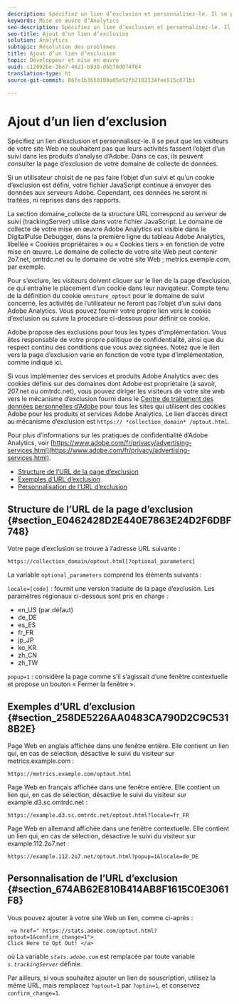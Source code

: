 ```yaml
---
description: Spécifiez un lien d’exclusion et personnalisez-le. Il se peut que les visiteurs de votre site Web ne souhaitent pas que leurs activités fassent l’objet d’un suivi dans les produits d’analyse d’Adobe. Dans ce cas, ils peuvent consulter la page d’exclusion de votre domaine de collecte de données.
keywords: Mise en œuvre d’Analytics
seo-description: Spécifiez un lien d’exclusion et personnalisez-le. Il se peut que les visiteurs de votre site Web ne souhaitent pas que leurs activités fassent l’objet d’un suivi dans les produits d’analyse d’Adobe. Dans ce cas, ils peuvent consulter la page d’exclusion de votre domaine de collecte de données.
seo-title: Ajout d’un lien d’exclusion
solution: Analytics
subtopic: Résolution des problèmes
title: Ajout d’un lien d’exclusion
topic: Développeur et mise en œuvre
uuid: c12092be-3be7-4621-b838-d6b78d074f84
translation-type: ht
source-git-commit: 86fe1b3650100a05e52fb2102134fee515c871b1

---
```



# Ajout d’un lien d’exclusion

Spécifiez un lien d’exclusion et personnalisez-le. Il se peut que les visiteurs de votre site Web ne souhaitent pas que leurs activités fassent l’objet d’un suivi dans les produits d’analyse d’Adobe. Dans ce cas, ils peuvent consulter la page d’exclusion de votre domaine de collecte de données.

Si un utilisateur choisit de ne pas faire l’objet d’un suivi et qu’un cookie d’exclusion est défini, votre fichier JavaScript continue à envoyer des données aux serveurs Adobe. Cependant, ces données ne seront ni traitées, ni reprises dans des rapports.

La section domaine_collecte de la structure URL correspond au serveur de suivi (trackingServer) utilisé dans votre fichier JavaScript. Le domaine de collecte de votre mise en œuvre Adobe Analytics est visible dans le DigitalPulse Debugger, dans la première ligne du tableau Adobe Analytics, libellée « Cookies propriétaires » ou « Cookies tiers » en fonction de votre mise en œuvre. Le domaine de collecte de votre site Web peut contenir 2o7.net, omtrdc.net ou le domaine de votre site Web ; metrics.exemple.com, par exemple.

Pour s’exclure, les visiteurs doivent cliquer sur le lien de la page d’exclusion, ce qui entraîne le placement d’un cookie dans leur navigateur. Compte tenu de la définition du cookie `omniture_optout` pour le domaine de suivi concerné, les activités de l’utilisateur ne feront pas l’objet d’un suivi dans Adobe Analytics. Vous pouvez fournir votre propre lien vers le cookie d’exclusion ou suivre la procédure ci-dessous pour définir ce cookie.

Adobe propose des exclusions pour tous les types d’implémentation. Vous êtes responsable de votre propre politique de confidentialité, ainsi que du respect continu des conditions que vous avez signées. Notez que le lien vers la page d’exclusion varie en fonction de votre type d’implémentation, comme indiqué ici.

Si vous implémentez des services et produits Adobe Analytics avec des cookies définis sur des domaines dont Adobe est propriétaire (à savoir, 207.net ou omtrdc.net), vous pouvez diriger les visiteurs de votre site web vers le mécanisme d’exclusion fourni dans le [Centre de traitement des données personnelles d’Adobe](https://www.adobe.com/fr/privacy/opt-out.html) pour tous les sites qui utilisent des cookies Adobe pour les produits et services Adobe Analytics. Le lien d’accès direct au mécanisme d’exclusion est `https:// *collection_domain* /optout.html`.

Pour plus d’informations sur les pratiques de confidentialité d’Adobe Analytics, voir [https://www.adobe.com/fr/privacy/advertising-services.html](https://www.adobe.com/fr/privacy/advertising-services.html).

* [Structure de l’URL de la page d’exclusion](../../../implement/js-implementation/data-collection/opt-out-link.md#section_E0462428D2E440E7863E24D2F6DBF748)
* [Exemples d’URL d’exclusion](../../../implement/js-implementation/data-collection/opt-out-link.md#section_258DE5226AA0483CA790D2C9C5318B2E)
* [Personnalisation de l’URL d’exclusion](../../../implement/js-implementation/data-collection/opt-out-link.md#section_674AB62E810B414AB8F1615C0E3061F8)

## Structure de l’URL de la page d’exclusion {#section_E0462428D2E440E7863E24D2F6DBF748}

Votre page d’exclusion se trouve à l’adresse URL suivante :

```
https://collection_domain/optout.html[?optional_parameters]
```

La variable `optional_parameters` comprend les éléments suivants :

`locale=[code]` : fournit une version traduite de la page d’exclusion. Les paramètres régionaux ci-dessous sont pris en charge :

* en_US (par défaut)
* de_DE
* es_ES
* fr_FR
* jp_JP
* ko_KR
* zh_CN
* zh_TW

`popup=1` : considère la page comme s’il s’agissait d’une fenêtre contextuelle et propose un bouton « Fermer la fenêtre ».

## Exemples d’URL d’exclusion {#section_258DE5226AA0483CA790D2C9C5318B2E}

Page Web en anglais affichée dans une fenêtre entière. Elle contient un lien qui, en cas de sélection, désactive le suivi du visiteur sur metrics.example.com :

```
https://metrics.example.com/optout.html
```

Page Web en français affichée dans une fenêtre entière. Elle contient un lien qui, en cas de sélection, désactive le suivi du visiteur sur example.d3.sc.omtrdc.net :

```
https://example.d3.sc.omtrdc.net/optout.html?locale=fr_FR
```

Page Web en allemand affichée dans une fenêtre contextuelle. Elle contient un lien qui, en cas de sélection, désactive le suivi du visiteur sur example.112.2o7.net :

```
https://example.112.2o7.net/optout.html?popup=1&locale=de_DE
```

## Personnalisation de l’URL d’exclusion {#section_674AB62E810B414AB8F1615C0E3061F8}

Vous pouvez ajouter à votre site Web un lien, comme ci-après :

```
 <a href=" https://stats.adobe.com/optout.html?optout=1&confirm_change=1">
Click Here to Opt Out! </a>
```

où La variable *`stats.adobe.com`* est remplacée par toute variable *`s.trackingServer`* définie.

Par ailleurs, si vous souhaitez ajouter un lien de souscription, utilisez la même URL, mais remplacez `?optout=1` par `?optin=1`, et conservez `confirm_change=1`.
